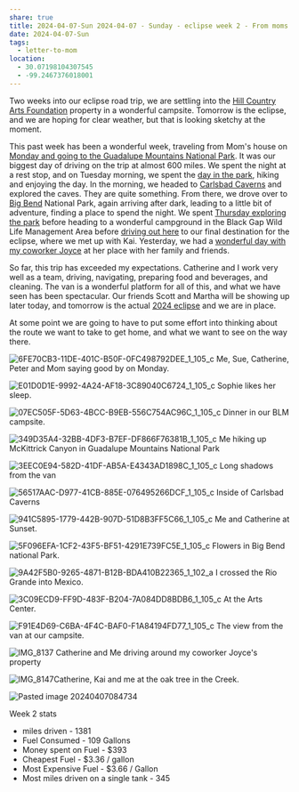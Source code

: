 ```yaml
---
share: true
title: 2024-04-07-Sun 2024-04-07 - Sunday - eclipse week 2 - From moms to Hill Country Art Foundation
date: 2024-04-07-Sun
tags:
  - letter-to-mom
location:
  - 30.07198104307545
  - -99.2467376018001
---
```


Two weeks into our eclipse road trip, we are settling into the [Hill Country Arts Foundation](http://www.hcaf.com/) property in a wonderful campsite.   Tomorrow is the eclipse, and we are hoping for clear weather, but that is looking sketchy at the moment.  

This past week has been a wonderful week, traveling from Mom's house on [Monday and going to the Guadalupe Mountains National Park](../trip-reports/2024-eclipse-texas-roadtrip/2024-04-01-day10---moms-house-to-guadalupe-mountains-national-park.md). It was our biggest day of driving on the trip at almost 600 miles.  We spent the night at a rest stop, and on Tuesday morning, we spent the [day in the park](../trip-reports/2024-eclipse-texas-roadtrip/2024-04-02-day11-guadelupe-mountains-national-park.md), hiking and enjoying the day.  In the morning, we headed to [Carlsbad Caverns](../trip-reports/2024-eclipse-texas-roadtrip/2024-04-03-day12-carlsbad-caverns-to-big-bend.md) and explored the caves.   They are quite something.   From there, we drove over to [Big Bend](../trip-reports/2024-eclipse-texas-roadtrip/2024-04-03-day12-carlsbad-caverns-to-big-bend.md) National Park, again arriving after dark, leading to a little bit of adventure, finding a place to spend the night.   We spent [Thursday exploring the park](../trip-reports/2024-eclipse-texas-roadtrip/2024-04-04-day13---big-bend-national-park.md) before heading to a wonderful campground in the Black Gap Wild Life Management Area before [driving out here](../trip-reports/2024-eclipse-texas-roadtrip/2024-04-05-day14-black-gap-wma-to-hill-country-arts-foundation.md) to our final destination for the eclipse, where we met up with Kai.   Yesterday, we had a [wonderful day with my coworker Joyce](../trip-reports/2024-eclipse-texas-roadtrip/2024-04-06-day15-day-trip-to-joyce's-place.md) at her place with her family and friends.

So far, this trip has exceeded my expectations.  Catherine and I work very well as a team, driving, navigating, preparing food and beverages, and cleaning.  The van is a wonderful platform for all of this, and what we have seen has been spectacular.   Our friends Scott and Martha will be showing up later today, and tomorrow is the actual [2024 eclipse](https://www.timeanddate.com/eclipse/map/2024-april-8) and we are in place.   

At some point we are going to have to put some effort into thinking about the route we want to take to get home, and what we want to see on the way there.



![6FE70CB3-11DE-401C-B50F-0FC498792DEE_1_105_c](../attachments/6FE70CB3-11DE-401C-B50F-0FC498792DEE_1_105_c.jpeg)
Me, Sue, Catherine, Peter and Mom saying good by on Monday.

![E01D0D1E-9992-4A24-AF18-3C89040C6724_1_105_c](../attachments/E01D0D1E-9992-4A24-AF18-3C89040C6724_1_105_c.jpeg)
Sophie likes her sleep.

![07EC505F-5D63-4BCC-B9EB-556C754AC96C_1_105_c](../attachments/07EC505F-5D63-4BCC-B9EB-556C754AC96C_1_105_c.jpeg)
Dinner in our BLM campsite.

![349D35A4-32BB-4DF3-B7EF-DF866F76381B_1_105_c](../attachments/349D35A4-32BB-4DF3-B7EF-DF866F76381B_1_105_c.jpeg)
Me hiking up McKittrick Canyon in Guadalupe Mountains National Park

![3EEC0E94-582D-41DF-AB5A-E4343AD1898C_1_105_c](../attachments/3EEC0E94-582D-41DF-AB5A-E4343AD1898C_1_105_c.jpeg)
Long shadows from the van

![56517AAC-D977-41CB-885E-076495266DCF_1_105_c](../attachments/56517AAC-D977-41CB-885E-076495266DCF_1_105_c.jpeg)
Inside of Carlsbad Caverns

![941C5895-1779-442B-907D-51D8B3FF5C66_1_105_c](../attachments/941C5895-1779-442B-907D-51D8B3FF5C66_1_105_c.jpeg)
Me and Catherine at Sunset.

![5F096EFA-1CF2-43F5-BF51-4291E739FC5E_1_105_c](../attachments/5F096EFA-1CF2-43F5-BF51-4291E739FC5E_1_105_c.jpeg)
Flowers in Big Bend national Park.

![9A42F5B0-9265-4871-B12B-BDA410B22365_1_102_a](../attachments/9A42F5B0-9265-4871-B12B-BDA410B22365_1_102_a.jpeg)
I crossed the Rio Grande into Mexico.

![3C09ECD9-FF9D-483F-B204-7A084DD8BDB6_1_105_c](../attachments/3C09ECD9-FF9D-483F-B204-7A084DD8BDB6_1_105_c.jpeg)
At the Arts Center.

![F91E4D69-C6BA-4F4C-BAF0-F1A84194FD77_1_105_c](../attachments/F91E4D69-C6BA-4F4C-BAF0-F1A84194FD77_1_105_c.jpeg)
The view from the van at our campsite. 

![IMG_8137](../attachments/IMG_8137.jpeg)
Catherine and Me driving around my coworker Joyce's property

![IMG_8147](../attachments/IMG_8147.jpeg)Catherine, Kai and me at the oak tree in the Creek.

![Pasted image 20240407084734](../attachments/Pasted%20image%2020240407084734.png)


Week 2 stats
- miles driven - 1381
- Fuel Consumed - 109 Gallons
- Money spent on Fuel - $393
- Cheapest Fuel - $3.36 / gallon
- Most Expensive Fuel - $3.66 / Gallon
- Most miles driven on a single tank - 345